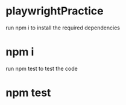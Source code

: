 # playwrightPractice
run npm i to install the required dependencies
# npm i
run npm test to test the code
# npm test
